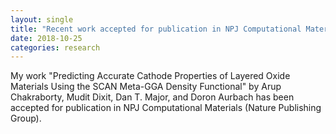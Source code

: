 ```yaml
---
layout: single
title: "Recent work accepted for publication in NPJ Computational Materials (Nature Publishing Group)"
date: 2018-10-25
categories: research
---
```

My work "Predicting Accurate Cathode Properties of Layered Oxide Materials Using the SCAN Meta-GGA Density Functional" by Arup Chakraborty, Mudit Dixit, Dan T. Major, and Doron Aurbach has been accepted for publication in NPJ Computational Materials (Nature Publishing Group). 
